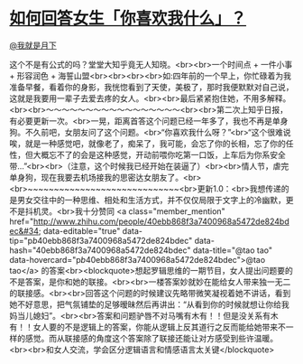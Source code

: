 
#  [如何回答女生「你喜欢我什么」？](https://zhihu.com/questions/27131280)



[@我就是月下](https://zhihu.com/people/97a07701d20dc431b74086c45da875e5)

这个不是有公式的吗？堂堂大知乎竟无人知晓。&lt;br&gt;&lt;br&gt;一个时间点 + 一件小事 + 形容润色 + 海誓山盟&lt;br&gt;&lt;br&gt;&lt;br&gt;&lt;br&gt;如:四年前的一个早上，你忙碌着为我准备早餐，看着你的身影，我恍惚看到了天使，美极了，那时我便默默对自己说，这就是我要用一辈子去爱去疼的女人。&lt;br&gt;&lt;br&gt;最后紧紧抱住她，不用多解释。&lt;br&gt;&lt;br&gt;～～～～～～～～～～～～～～～～～&lt;br&gt;&lt;br&gt;第二次上知乎日报，有必要更新一次。&lt;br&gt;一晃，距离首答这个问题已经一年多了，我也不再是单身狗。不久前吧，女朋友问了这个问题。&lt;br&gt;“你喜欢我什么呀？”&lt;br&gt;“这个很难说唉，就是一种感觉吧，就像老了，痴呆了，我可能，会忘了你的长相，忘了你的任性，但大概忘不了的会是这种感觉，开动前喂你吃第一口饭，上车后为你系安全带...”&lt;br&gt;&lt;br&gt;（注意，这个时候我已经开始在装逼了）&lt;br&gt;&lt;br&gt;情人节，虐完单身狗，现在我要去机场接我的思密达女朋友了。&lt;br&gt;&lt;br&gt;~~~~~~~~~~~~~~~~~~~~~~~~~~~~~&lt;br&gt;更新1.0：&lt;br&gt;我想传递的是男女交往中的一种思维、相处和生活方式，并不仅仅局限于文字上的冷幽默，更不是抖机灵。&lt;br&gt;我十分赞同 &lt;a class=&#34;member_mention&#34; href=&#34;http://www.zhihu.com/people/40ebb868f3a7400968a5472de824bdec&#34; data-editable=&#34;true&#34; data-tip=&#34;p$b$40ebb868f3a7400968a5472de824bdec&#34; data-hash=&#34;40ebb868f3a7400968a5472de824bdec&#34; data-title=&#34;@tao tao&#34; data-hovercard=&#34;p$b$40ebb868f3a7400968a5472de824bdec&#34;&gt;@tao tao&lt;/a&gt; 的答案&lt;br&gt;&lt;blockquote&gt;想起罗辑思维的一期节目，女人提出问题要的不是答案，是你和她的联接。&lt;br&gt;&lt;br&gt;一楼答案妙就妙在能给女人带来独一无二的联接感。&lt;br&gt;&lt;br&gt;回答这个问题的时候建议先略带微笑凝视着她不讲话，看到她不好意思，把气氛铺垫的足够暧昧然后再讲出：“从看到你的时候就想让你给我妈当儿媳妇”。&lt;br&gt;&lt;br&gt;答案和问题驴唇不对马嘴有木有！！但是没关系有木有！！女人要的不是逻辑上的答案，你能从逻辑上反其道行之反而能给她带来不一样的感觉。而从联接感的角度这个答案除了联接还能让对方感受到些许温暖。&lt;br&gt;&lt;br&gt;和女人交流，学会区分逻辑语言和情感语言太关键&lt;/blockquote&gt;